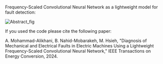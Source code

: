 Frequency-Scaled Convolutional Neural Network as a lightweight model for fault detection:

![Abstract_fig](https://github.com/user-attachments/assets/134d7703-24e4-4ad4-ae2e-cebfffe6270d)

If you used the code please cite the following paper:


A. Mohammad-Alikhani, B. Nahid-Mobarakeh, M. Hsieh, "Diagnosis of Mechanical and Electrical Faults in Electric Machines Using a Lightweight Frequency-Scaled Convolutional Neural Network," IEEE Transactions on Energy Conversion, 2024.
